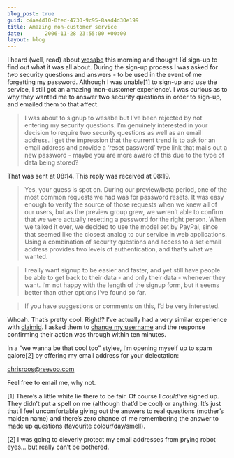 ```yaml
---
blog_post: true
guid: c4aa4d10-0fed-4730-9c95-8aad4d30e199
title: Amazing non-customer service
date:       2006-11-28 23:55:00 +00:00
layout: blog
---
```


I heard (well, read) about [wesabe](http://www.wesabe.com) this morning
and thought I’d sign-up to find out what it was all about. During the
sign-up process I was asked for *two* security questions and answers -
to be used in the event of me forgetting my password. Although I was
unable[1] to sign-up and use the service, I still got an amazing
‘non-customer experience’. I was curious as to why they wanted me to
answer two security questions in order to sign-up, and emailed them to
that affect.

> I was about to signup to wesabe but I’ve been rejected by not entering
> my security questions. I’m genuinely interested in your decision to
> require two security questions as well as an email address. I get the
> impression that the current trend is to ask for an email address and
> provide a ‘reset password’ type link that mails out a new password -
> maybe you are more aware of this due to the type of data being stored?

That was sent at 08:14. This reply was received at 08:19.

> Yes, your guess is spot on. During our preview/beta period, one of the
> most common requests we had was for password resets. It was easy
> enough to verify the source of those requests when we knew all of our
> users, but as the preview group grew, we weren’t able to confirm that
> we were actually resetting a password for the right person. When we
> talked it over, we decided to use the model set by PayPal, since that
> seemed like the closest analog to our service in web applications.
> Using a combination of security questions and access to a set email
> address provides two levels of authentication, and that’s what we
> wanted.

> I really want signup to be easier and faster, and yet still have
> people be able to get back to their data - and only their data -
> whenever they want. I’m not happy with the length of the signup form,
> but it seems better than other options I’ve found so far.

> If you have suggestions or comments on this, I’d be very interested.

Whoah. That’s pretty cool. Right!? I’ve actually had a very similar
experience with [claimid](http://www.claimid.com). I asked them to
[change my
username](http://blog.claimid.com/2006/05/tips-and-tricks-your-name-in-the-url/)
and the response confirming their action was through within ten minutes.

In a “we wanna be that cool too” stylee, I’m opening myself up to spam
galore[2] by offering my email address for your delectation:

<chrisroos@reevoo.com>

Feel free to email me, why not.

[1] There’s a little white lie there to be fair. Of course I *could’ve*
signed up. They didn’t put a spell on me (although that’d be cool) or
anything. It’s just that I feel uncomfortable giving out the answers to
real questions (mother’s maiden name) and there’s zero chance of me
remembering the answer to made up questions (favourite
colour/day/smell).

[2] I was going to cleverly protect my email addresses from prying robot
eyes… but really can’t be bothered.
